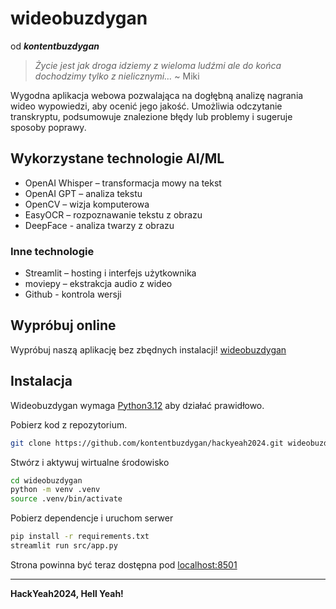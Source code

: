 # wideobuzdygan
od ***kontentbuzdygan***

> _Życie jest jak droga
> idziemy z wieloma ludźmi
> ale do końca dochodzimy tylko z nielicznymi…_
> ~ Miki

Wygodna aplikacja webowa pozwalająca na dogłębną analizę nagrania wideo wypowiedzi, aby ocenić jego jakość. Umożliwia odczytanie transkryptu, podsumowuje znalezione błędy lub problemy i sugeruje sposoby poprawy.

## Wykorzystane technologie AI/ML
- OpenAI Whisper – transformacja mowy na tekst
- OpenAI GPT – analiza tekstu
- OpenCV – wizja komputerowa
- EasyOCR – rozpoznawanie tekstu z obrazu
- DeepFace - analiza twarzy z obrazu
### Inne technologie
- Streamlit – hosting i interfejs użytkownika
- moviepy – ekstrakcja audio z wideo
- Github - kontrola wersji

## Wypróbuj online
Wypróbuj naszą aplikację bez zbędnych instalacji!
[wideobuzdygan](https://wideobuzdygan.streamlit.app/)

## Instalacja

Wideobuzdygan wymaga [Python3.12](https://www.python.org/downloads/) aby działać prawidłowo.

Pobierz kod z repozytorium.
```sh
git clone https://github.com/kontentbuzdygan/hackyeah2024.git wideobuzdygan
```

Stwórz i aktywuj wirtualne środowisko
```sh
cd wideobuzdygan
python -m venv .venv
source .venv/bin/activate
```

Pobierz dependencje i uruchom serwer
```sh
pip install -r requirements.txt
streamlit run src/app.py
```

Strona powinna być teraz dostępna pod [localhost:8501](http://localhost:8501/)

---
**HackYeah2024, Hell Yeah!**

